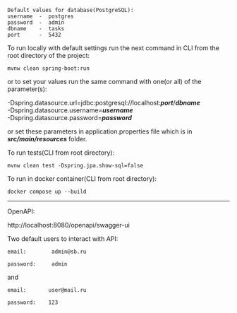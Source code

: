     Default values for database(PostgreSQL):
    username  -  postgres
    password  -  admin
    dbname    -  tasks
    port      -  5432

To run locally with default settings run the next command in CLI from the root directory of the project:

`mvnw clean spring-boot:run`

or to set your values run the same command with one(or all) of the parameter(s):

 -Dspring.datasource.url=jdbc:postgresql://localhost:_**port**_/_**dbname**_\
 -Dspring.datasource.username=_**username**_\
 -Dspring.datasource.password=_**password**_

or set these parameters in application.properties file which is in _**src/main/resources**_ folder.

To run tests(CLI from root directory):
    
    mvnw clean test -Dspring.jpa.show-sql=false

To run in docker container(CLI from root directory):

    docker compose up --build
 
***
OpenAPI:

http://localhost:8080/openapi/swagger-ui

Two default users to interact with API:

    email:        admin@sb.ru

    password:     admin

and

    email:       user@mail.ru

    password:    123